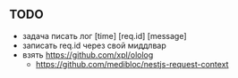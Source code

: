 ## TODO

-   задача писать лог [time] [req.id] [message]
-   записать req.id через свой миддлвар
-   взять https://github.com/xpl/ololog
    -   https://github.com/medibloc/nestjs-request-context
